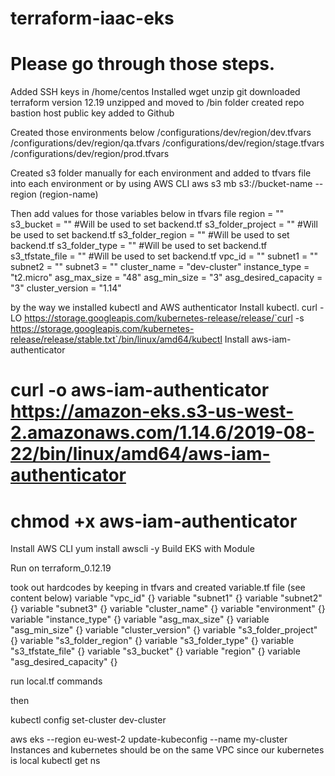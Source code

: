 # terraform-iaac-eks
# Please go through those steps.
Added SSH keys in /home/centos 
Installed wget unzip git 
downloaded terraform version 12.19
unzipped and moved to /bin folder
created repo
bastion host public key added to Github

Created those environments below
/configurations/dev/region/dev.tfvars
/configurations/dev/region/qa.tfvars
/configurations/dev/region/stage.tfvars
/configurations/dev/region/prod.tfvars

Created s3 folder manually for each environment and added to tfvars file into each environment or by using AWS CLI
aws s3 mb s3://bucket-name --region (region-name)

Then add values for those variables below in tfvars file
region = ""
s3_bucket = "" #Will be used to set backend.tf
s3_folder_project = "" #Will be used to set backend.tf
s3_folder_region = "" #Will be used to set backend.tf
s3_folder_type = "" #Will be used to set backend.tf
s3_tfstate_file = "" #Will be used to set backend.tf
vpc_id = ""
subnet1 = ""
subnet2 = ""
subnet3 = ""
cluster_name = "dev-cluster"
instance_type = "t2.micro"
asg_max_size = "48"
asg_min_size = "3"
asg_desired_capacity = "3"
cluster_version = "1.14"

by the way we installed kubectl and AWS authenticator
Install kubectl.
curl -LO https://storage.googleapis.com/kubernetes-release/release/`curl -s https://storage.googleapis.com/kubernetes-release/release/stable.txt`/bin/linux/amd64/kubectl
Install aws-iam-authenticator
# curl -o aws-iam-authenticator https://amazon-eks.s3-us-west-2.amazonaws.com/1.14.6/2019-08-22/bin/linux/amd64/aws-iam-authenticator
# chmod +x aws-iam-authenticator

Install AWS CLI
yum install awscli -y
Build EKS with Module

Run on terraform_0.12.19

took out hardcodes by keeping in tfvars and created variable.tf file (see content below)
variable "vpc_id" {}
variable "subnet1" {}
variable "subnet2" {}
variable "subnet3" {}
variable "cluster_name" {}
variable "environment" {}
variable "instance_type" {}
variable "asg_max_size" {}
variable "asg_min_size" {}
variable "cluster_version" {}
variable "s3_folder_project" {}
variable "s3_folder_region" {}
variable "s3_folder_type" {}
variable "s3_tfstate_file" {}
variable "s3_bucket" {}
variable "region" {}
variable "asg_desired_capacity" {}

run local.tf commands

then 

kubectl config set-cluster dev-cluster

aws eks --region eu-west-2  update-kubeconfig --name my-cluster 
Instances and kubernetes should be on the same VPC since our kubernetes is local 
kubectl get ns  
